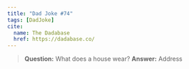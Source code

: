```yaml
---
title: "Dad Joke #74"
tags: [DadJoke]
cite:
  name: The Dadabase
  href: https://dadabase.co/
---
```


> **Question:** What does a house wear?
> **Answer:** Address